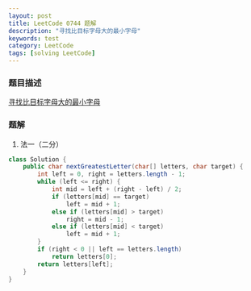 ```yaml
---
layout: post
title: LeetCode 0744 题解
description: "寻找比目标字母大的最小字母"
keywords: test
category: LeetCode
tags: [solving LeetCode]
---
```


### 题目描述
[寻找比目标字母大的最小字母](https://leetcode-cn.com/problems/find-smallest-letter-greater-than-target/)

### 题解
1. 法一（二分）
```java
class Solution {
    public char nextGreatestLetter(char[] letters, char target) {
        int left = 0, right = letters.length - 1;
        while (left <= right) {
            int mid = left + (right - left) / 2;
            if (letters[mid] == target)
                left = mid + 1;
            else if (letters[mid] > target)
                right = mid - 1;
            else if (letters[mid] < target)
                left = mid + 1;
        }
        if (right < 0 || left == letters.length)
            return letters[0];
        return letters[left];
    }
}
```